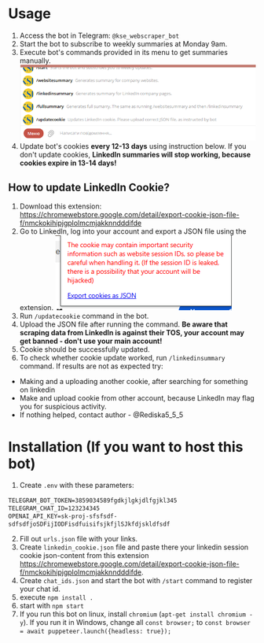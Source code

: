 # Usage
1. Access the bot in Telegram: ```@kse_webscraper_bot```
2. Start the bot to subscribe to weekly summaries at Monday 9am.
3. Execute bot's commands provided in its menu to get summaries manually.
![alt text](/images/image2.png)
4. Update bot's cookies **every 12-13 days** using instruction below. If you don't update cookies, **LinkedIn summaries will stop working, because cookies expire in 13-14 days!**

## How to update LinkedIn Cookie?
1. Download this extension: https://chromewebstore.google.com/detail/export-cookie-json-file-f/nmckokihipjgplolmcmjakknndddifde
2. Go to LinkedIn, log into your account and export a JSON file using the extension. ![alt text](/images/image.png)
3. Run ```/updatecookie``` command in the bot.
4. Upload the JSON file after running the command. **Be aware that scraping data from LinkedIn is against their TOS, your account may get banned - don't use your main account!** 
5. Cookie should be successfully updated.
6. To check whether cookie update worked, run ```/linkedinsummary``` command. If results are not as expected try:
- Making and a uploading another cookie, after searching for something on linkedin
- Make and upload cookie from other account, because LinkedIn may flag you for suspicious activity.
- If nothing helped, contact author - @Rediska5_5_5





# Installation (If you want to host this bot)
1. Create ```.env``` with these parameters:
```
TELEGRAM_BOT_TOKEN=3859034589fgdkjlgkjdlfgjkl345
TELEGRAM_CHAT_ID=123234345
OPENAI_API_KEY=sk-proj-sfsfsdf-sdfsdfjoSDFijIODFisdfuisifsjkfjlSJkfdjskldfsdf
```
2. Fill out ```urls.json``` file with your links.
3. Create ```linkedin_cookie.json``` file and paste there your linkedin session cookie json-content from this extension https://chromewebstore.google.com/detail/export-cookie-json-file-f/nmckokihipjgplolmcmjakknndddifde.
4. Create ```chat_ids.json``` and start the bot with ```/start``` command to register your chat id.
5. execute ```npm install .```
6. start with ```npm start```
7. If you run this bot on linux, install ```chromium``` (```apt-get install chromium -y```). If you run it in Windows, change all ```const browser;``` to ```const browser = await puppeteer.launch({headless: true});```

